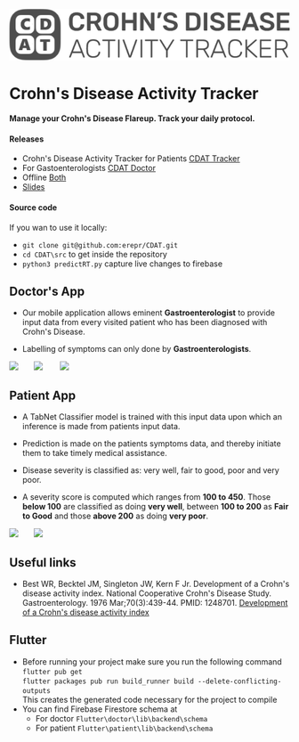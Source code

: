 ![Crohn's Disease Activity Tracker!](/img/logo.png)
# Crohn's Disease Activity Tracker
#### Manage your Crohn's Disease Flareup. Track your daily protocol.


#### Releases

+ Crohn's Disease Activity Tracker for Patients [CDAT Tracker](https://appdistribution.firebase.google.com/pub/i/32c146ddb4034129)  
+ For Gastoenterologists [CDAT Doctor](https://appdistribution.firebase.google.com/pub/i/af791d4fbee5b3bf)  
+ Offline [Both](https://drive.google.com/drive/folders/1TdHXva7pBXtE1Cl5Vuy4FzqT389nFRl2?usp=sharing)
+ [Slides](https://github.com/erepr/CDAT/blob/main/Slides/CDAT.pdf)

#### Source code

If you wan to use it locally:  

+ `git clone git@github.com:erepr/CDAT.git`
+ `cd CDAT\src` to get inside the repository
+ `python3 predictRT.py` capture live changes to firebase

## Doctor's App

- Our mobile application allows eminent **Gastroenterologist** to provide input data from every visited patient who has been diagnosed with Crohn's Disease.

- Labelling of symptoms can only done by **Gastroenterologists**.


<img src="https://i.imgur.com/14GIoP8.jpg" width="230">&nbsp; &nbsp; &nbsp; &nbsp;<img src="https://i.imgur.com/s6Xcm5d.jpg" width="230"> &nbsp; &nbsp; &nbsp; &nbsp;<img src="https://i.imgur.com/5wrtbhv.jpg" width="230"> 


## Patient App

- A TabNet Classifier model is trained with this input data upon which an inference is made from patients input data.

- Prediction is made on the patients symptoms data, and thereby initiate them to take timely medical assistance.

- Disease severity is classified as: very well, fair to good, poor and very poor.

- A severity score is computed which ranges from **100 to 450**. Those **below 100** are classified as doing **very well**, between **100 to 200** as **Fair to Good** and those **above 200** as doing **very poor**.


<img src="https://i.imgur.com/LxQS91l.jpg" width="300">&nbsp; &nbsp; &nbsp; &nbsp;<img src="https://i.imgur.com/lAwHvHZ.jpg" width="300"> 

## Useful links

+ Best WR, Becktel JM, Singleton JW, Kern F Jr. Development of a Crohn's disease activity index. National Cooperative Crohn's Disease Study. Gastroenterology. 1976 Mar;70(3):439-44. PMID: 1248701.  [Development of a Crohn's disease activity index](https://doi.org/10.1016/S0016-5085(76)80163-1)

## Flutter

+ Before running your project make sure you run the following command  
`flutter pub get`  
`flutter packages pub run build_runner build --delete-conflicting-outputs`  
This creates the generated code necessary for the project to compile  
+ You can find Firebase Firestore schema at 
  + For doctor `Flutter\doctor\lib\backend\schema` 
  + For patient `Flutter\patient\lib\backend\schema` 
